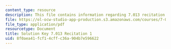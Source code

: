 ```yaml
---
content_type: resource
description: This file contains information regarding 7.013 recitation 1.
file: https://ol-ocw-studio-app-production.s3.amazonaws.com/courses/7-013-introductory-biology-spring-2013/8f0aea41fcf14cffc36a904b7e596622_MIT7_013S12_RecitatSol_1.pdf
file_type: application/pdf
resourcetype: Document
title: Solution Key 7.013 Recitation 1
uid: 8f0aea41-fcf1-4cff-c36a-904b7e596622
---
```

